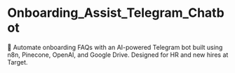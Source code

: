 # Onboarding_Assist_Telegram_Chatbot
🤖 Automate onboarding FAQs with an AI-powered Telegram bot built using n8n, Pinecone, OpenAI, and Google Drive. Designed for HR and new hires at Target.
